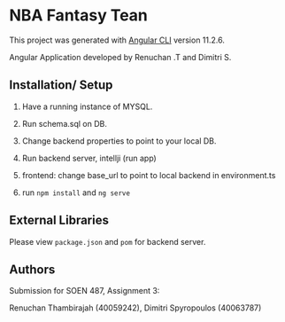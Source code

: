 # NBA Fantasy Tean

This project was generated with [Angular CLI](https://github.com/angular/angular-cli) version 11.2.6.

Angular Application developed by Renuchan .T and Dimitri S.


## Installation/ Setup

1. Have a running instance of MYSQL.

2. Run schema.sql on DB.

3. Change backend properties to point to your local DB.

4. Run backend server, intellji (run app)

5. frontend: change base_url to point to local backend in environment.ts

6. run `npm install` and `ng serve`


## External Libraries 

Please view `package.json` and `pom` for backend server.




## Authors
Submission for SOEN 487, Assignment 3:

Renuchan Thambirajah (40059242), Dimitri Spyropoulos (40063787)

